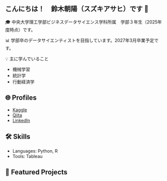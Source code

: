 ## こんにちは！　鈴木朝陽（スズキアサヒ）です 👋
🎓 中央大学理工学部ビジネスデータサイエンス学科所属　学部３年生（2025年度時点）です。

📊 学部卒のデータサイエンティストを目指しています。2027年3月卒業予定です。

💡 主に学んでいること
-	機械学習
-	統計学
-	行動経済学

## 🌐 Profiles
-	[Kaggle](https://www.kaggle.com/attsuatsu)
-	[Qiita](https://qiita.com/Attsuatsu)
-	[LinkedIn](https://www.linkedin.com/in/朝陽-鈴木-2204b6388-2204b6388)

## 🛠️ Skills
-	Languages: Python, R
-	Tools: Tableau

## 📂 Featured Projects
